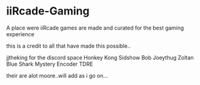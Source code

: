 # iiRcade-Gaming
A place were iiRcade games are made and curated for the best gaming experience

this is a credit to all that have made this possible..

jjtheking for the discord space
Honkey Kong
Sidshow Bob
Joeythug
Zoltan
Blue Shark
Mystery Encoder
TDRE

their are alot moore..will add as i go on...